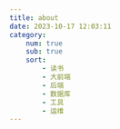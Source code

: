 ```yaml
---
title: about
date: 2023-10-17 12:03:11
category:
    num: true
    sub: true
    sort:
        - 读书
        - 大前端
        - 后端
        - 数据库
        - 工具
        - 运维
---
```

